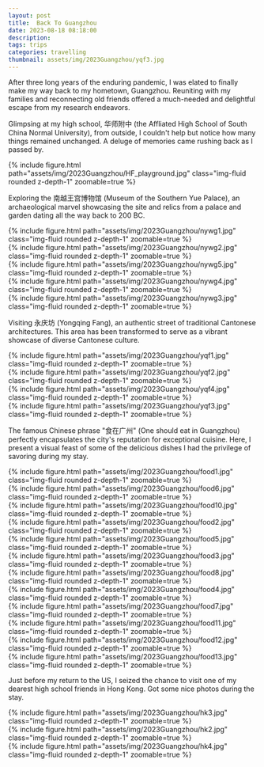 ```yaml
---
layout: post
title:  Back To Guangzhou
date: 2023-08-18 08:18:00
description: 
tags: trips
categories: travelling
thumbnail: assets/img/2023Guangzhou/yqf3.jpg
---
```


After three long years of the enduring pandemic, I was elated to finally make my way back to my hometown, Guangzhou. Reuniting with my families and reconnecting old friends offered a much-needed and delightful escape from my research endeavors. 

Glimpsing at my high school, 华师附中 (the Affliated High School of South China Normal University), from outside, I couldn't help but notice how many things remained unchanged. A deluge of memories came rushing back as I passed by.
<div class="row mt-3">
    <div class="col-sm mt-3 mt-md-0">
        {% include figure.html path="assets/img/2023Guangzhou/HF_playground.jpg" class="img-fluid rounded z-depth-1" zoomable=true %}
    </div>
</div>

Exploring the 南越王宫博物馆 (Museum of the Southern Yue Palace), an archaeological marvel showcasing the site and relics from a palace and garden dating all the way back to 200 BC.
<div class="row mt-3">
    <div class="col-sm mt-3 mt-md-0">
        {% include figure.html path="assets/img/2023Guangzhou/nywg1.jpg" class="img-fluid rounded z-depth-1" zoomable=true %}
    </div>
    <div class="col-sm mt-3 mt-md-0">
        {% include figure.html path="assets/img/2023Guangzhou/nywg2.jpg" class="img-fluid rounded z-depth-1" zoomable=true %}
    </div>
    <div class="col-sm mt-3 mt-md-0">
        {% include figure.html path="assets/img/2023Guangzhou/nywg5.jpg" class="img-fluid rounded z-depth-1" zoomable=true %}
    </div>
</div>

<div class="row mt-3">
    <div class="col-sm mt-3 mt-md-0">
        {% include figure.html path="assets/img/2023Guangzhou/nywg4.jpg" class="img-fluid rounded z-depth-1" zoomable=true %}
    </div>
    <div class="col-sm mt-3 mt-md-0">
        {% include figure.html path="assets/img/2023Guangzhou/nywg3.jpg" class="img-fluid rounded z-depth-1" zoomable=true %}
    </div>
</div>

Visiting 永庆坊 (Yongqing Fang), an authentic street of traditional Cantonese architectures. This area has been transformed to serve as a vibrant showcase of diverse Cantonese culture.

<div class="row mt-3">
    <div class="col-sm mt-3 mt-md-0">
        {% include figure.html path="assets/img/2023Guangzhou/yqf1.jpg" class="img-fluid rounded z-depth-1" zoomable=true %}
    </div>
    <div class="col-sm mt-3 mt-md-0">
        {% include figure.html path="assets/img/2023Guangzhou/yqf2.jpg" class="img-fluid rounded z-depth-1" zoomable=true %}
    </div>
</div>
<div class="row mt-3">
    <div class="col-sm mt-3 mt-md-0">
        {% include figure.html path="assets/img/2023Guangzhou/yqf4.jpg" class="img-fluid rounded z-depth-1" zoomable=true %}
    </div>
    <div class="col-sm mt-3 mt-md-0">
        {% include figure.html path="assets/img/2023Guangzhou/yqf3.jpg" class="img-fluid rounded z-depth-1" zoomable=true %}
    </div>
</div>




The famous Chinese phrase "食在广州" (One should eat in Guangzhou) perfectly encapsulates the city's reputation for exceptional cuisine. Here, I present a visual feast of some of the delicious dishes I had the privilege of savoring during my stay.

<div class="row mt-3">
    <div class="col-sm mt-3 mt-md-0">
        {% include figure.html path="assets/img/2023Guangzhou/food1.jpg" class="img-fluid rounded z-depth-1" zoomable=true %}
    </div>
    <div class="col-sm mt-3 mt-md-0">
        {% include figure.html path="assets/img/2023Guangzhou/food6.jpg" class="img-fluid rounded z-depth-1" zoomable=true %}
    </div>
    <div class="col-sm mt-3 mt-md-0">
        {% include figure.html path="assets/img/2023Guangzhou/food10.jpg" class="img-fluid rounded z-depth-1" zoomable=true %}
    </div>
</div>
<div class="row mt-3">
    <div class="col-sm mt-3 mt-md-0">
        {% include figure.html path="assets/img/2023Guangzhou/food2.jpg" class="img-fluid rounded z-depth-1" zoomable=true %}
    </div>
    <div class="col-sm mt-3 mt-md-0">
        {% include figure.html path="assets/img/2023Guangzhou/food5.jpg" class="img-fluid rounded z-depth-1" zoomable=true %}
    </div>
    <div class="col-sm mt-3 mt-md-0">
        {% include figure.html path="assets/img/2023Guangzhou/food3.jpg" class="img-fluid rounded z-depth-1" zoomable=true %}
    </div>
</div>
<div class="row mt-3">
    <div class="col-sm mt-3 mt-md-0">
        {% include figure.html path="assets/img/2023Guangzhou/food8.jpg" class="img-fluid rounded z-depth-1" zoomable=true %}
    </div>
    <div class="col-sm mt-3 mt-md-0">
        {% include figure.html path="assets/img/2023Guangzhou/food4.jpg" class="img-fluid rounded z-depth-1" zoomable=true %}
    </div>
    <div class="col-sm mt-3 mt-md-0">
        {% include figure.html path="assets/img/2023Guangzhou/food7.jpg" class="img-fluid rounded z-depth-1" zoomable=true %}
    </div>
</div>
<div class="row mt-3">
    <div class="col-sm mt-3 mt-md-0">
        {% include figure.html path="assets/img/2023Guangzhou/food11.jpg" class="img-fluid rounded z-depth-1" zoomable=true %}
    </div>
<div class="row mt-3">
    <div class="col-sm mt-3 mt-md-0">
        {% include figure.html path="assets/img/2023Guangzhou/food12.jpg" class="img-fluid rounded z-depth-1" zoomable=true %}
    </div>
<div class="row mt-3">
    <div class="col-sm mt-3 mt-md-0">
        {% include figure.html path="assets/img/2023Guangzhou/food13.jpg" class="img-fluid rounded z-depth-1" zoomable=true %}
    </div>
</div>

Just before my return to the US, I seized the chance to visit one of my dearest high school friends in Hong Kong. Got some nice photos during the stay.

<div class="row mt-3">
    <div class="col-sm mt-3 mt-md-0">
        {% include figure.html path="assets/img/2023Guangzhou/hk3.jpg" class="img-fluid rounded z-depth-1" zoomable=true %}
    </div>
<div class="row mt-3">
    <div class="col-sm mt-3 mt-md-0">
        {% include figure.html path="assets/img/2023Guangzhou/hk2.jpg" class="img-fluid rounded z-depth-1" zoomable=true %}
    </div>
<div class="row mt-3">
    <div class="col-sm mt-3 mt-md-0">
        {% include figure.html path="assets/img/2023Guangzhou/hk4.jpg" class="img-fluid rounded z-depth-1" zoomable=true %}
    </div>
</div>